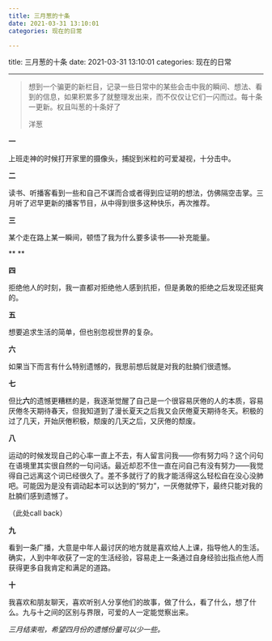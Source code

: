 ```yaml
---
title: 三月葱的十条
date: 2021-03-31 13:10:01
categories: 现在的日常

---
```

title: 三月葱的十条
date: 2021-03-31 13:10:01
categories: 现在的日常


---

> 想到一个骗更的新栏目，记录一些日常中的某些会击中我的瞬间、想法、看到的信息，如果积累多了就整理发出来，而不仅仅让它们一闪而过。每十条一更新。权且叫葱的十条好了
>
> 
>
>  
>
> 洋葱



 

**一**

上班走神的时候打开家里的摄像头，捕捉到米粒的可爱凝视，十分击中。



**二**

读书、听播客看到一些和自己不谋而合或者得到应证明的想法，仿佛隔空击掌。三月听了迟早更新的播客节目，从中得到很多这种快乐，再次推荐。



**三**

某个走在路上某一瞬间，顿悟了我为什么要多读书——补充能量。

**
**

**四**

拒绝他人的时刻，我一直都对拒绝他人感到抗拒，但是勇敢的拒绝之后发现还挺爽的。



**五**

想要追求生活的简单，但也别忽视世界的复杂。



**六**

如果当下而言有什么特别遗憾的，我思前想后就是对我的肚腩们很遗憾。



**七**

但比**六**的遗憾更糟糕的是，我逐渐觉醒了自己是一个很容易厌倦的人的本质，容易厌倦冬天期待春天，但我知道到了漫长夏天之后我又会厌倦夏天期待冬天。积极的过了几天，开始厌倦积极，颓废的几天之后，又厌倦的颓废。



**八**

运动的时候发现自己的心率一直上不去，有人留言问我——你有努力吗？这个问句在语境里其实很自然的一句问话。最近却忍不住一直在问自己有没有努力——我觉得自己远离这个词已经很久了。差不多就行了的我才能活得这么轻松自在没心没肺吧。可能因为是没有调动起本可以达到的“努力”，一厌倦就停下，最终只能对我的肚腩们感到遗憾了。

（此处call back）





**九**

看到一条广播，大意是中年人最讨厌的地方就是喜欢给人上课，指导他人的生活。确实，人到中年收获了一定的生活经验，容易走上一条通过自身经验出指点他人而获得更多自我肯定和满足的道路。





**十**

我喜欢和朋友聊天，喜欢听别人分享他们的故事，做了什么，看了什么，想了什么。九与十之间的区别与界限，可爱的人一定能觉察出来。

 



*三月结束啦，希望四月份的遗憾份量可以少一些。*